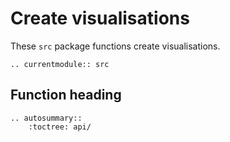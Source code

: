 # Create visualisations

These `src` package functions create visualisations.

```{eval-rst}
.. currentmodule:: src
```

## Function heading

```{eval-rst}
.. autosummary::
    :toctree: api/

```
